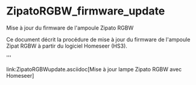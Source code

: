 # ZipatoRGBW_firmware_update
Mise à jour du firmware de l'ampoule Zipato RGBW

Ce document décrit la procédure de mise à jour du firmware de l'ampoule Zipat RGBW à partir du logiciel Homeseer (HS3).

'''

link:ZipatoRGBWupdate.asciidoc[Mise à jour lampe Zipato RGBW avec Homeseer]
